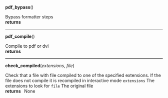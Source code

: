 **pdf_bypass**()


Bypass formatter steps
**<br />returns &nbsp;** 

***
**pdf_compile**()


Compile to pdf or dvi
**<br />returns &nbsp;** 

***
**check_compiled**(*extensions, file*)



Check that a file with file compiled to one of the specified extensions. If the file does not compile it is
recompiled in interactive mode
`extensions`  The extensions to look for
`file`  The original file
**<br />returns &nbsp;**  None
